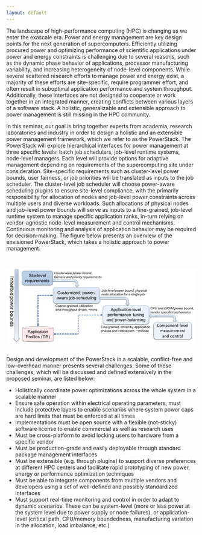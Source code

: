```yaml
---
layout: default
---
```

The landscape of high-performance computing (HPC) is changing as we enter the exascale era. Power and energy management are key design points for the next generation of supercomputers. Efficiently utilizing procured power and optimizing performance of scientific applications under power and energy constraints is challenging due to several reasons, such as the dynamic phase behavior of applications, processor manufacturing variability, and increasing heterogeneity of node-level components. While several scattered research efforts to manage power and energy exist, a majority of these efforts are site-specific, require programmer effort, and often result in suboptimal application performance and system throughput. Additionally, these interfaces are not designed to cooperate or work together in an integrated manner, creating conflicts between various layers of a software stack. A holistic, generalizable and extensible approach to power management is still missing in the HPC community.

In this seminar, our goal is bring together experts from academia, research laboratories and industry in order to design a holistic and an extensible power management framework, which we refer to as the PowerStack. The PowerStack will explore hierarchical interfaces for power management at three specific levels: batch job schedulers, job-level runtime systems, node-level managers. Each level will provide options for adaptive management depending on requirements of the supercomputing site under consideration. Site-specific requirements such as cluster-level power bounds, user fairness, or job priorities will be translated as inputs to the job scheduler. The cluster-level job scheduler will choose power-aware scheduling plugins to ensure site-level compliance, with the primarily responsibility for allocation of nodes and job-level power constraints across multiple users and diverse workloads. Such allocations of physical nodes and job-level power bounds will serve as inputs to a fine-grained, job-level runtime system to manage specific application ranks, in-turn relying on vendor-agnostic node-level measurement and control mechanisms. Continuous monitoring and analysis of application behavior may be required for decision-making. The figure below presents an overview of the envisioned PowerStack, which takes a holistic approach to power management.

<br/>

![](images/PowerStack_v2.png)

<br/>
Design and development of the PowerStack in a scalable, conflict-free and low-overhead manner presents several challenges. Some of these challenges, which will be discussed and defined extensively in the proposed seminar, are listed below:

*   Holistically coordinate power optimizations across the whole system in a scalable manner
*   Ensure safe operation within electrical operating parameters, must include protective layers to enable scenarios where system power caps are hard limits that must be enforced at all times
*   Implementations must be open source with a flexible (not-sticky) software license to enable commercial as well as research uses
*   Must be cross-platform to avoid locking users to hardware from a specific vendor
*   Must be production-grade and easily deployable through standard package management interfaces
*   Must be extensible (e.g. through plugins) to support diverse preferences at different HPC centers and facilitate rapid prototyping of new power, energy or performance optimization techniques
*   Must be able to integrate components from multiple vendors and developers using a set of well-defined and possibly standardized interfaces
*   Must support real-time monitoring and control in order to adapt to dynamic scenarios. These can be system-level (more or less power at the system level due to power supply or node failures), or application-level (critical path, CPU/memory boundedness, manufacturing variation in the allocation, load imbalance, etc.)
